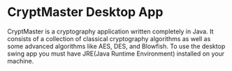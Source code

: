 # CryptMaster Desktop App

CryptMaster is a cryptography application written completely in Java. It consists of a collection of classical cryptography algorithms as well as some advanced algorithms like AES, DES, and Blowfish. To use the desktop swing app you must have JRE(Java Runtime Environment) installed on your machine.

